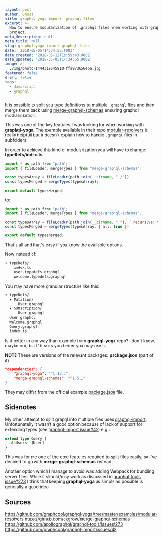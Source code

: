 ```yaml
---
layout: post
author: Ghost
title: graphql-yoga import .graphql files
excerpt: >-
  How to ensure modularization of .graphql files when working with graphql-yoga
  project.
meta_description: null
meta_title: null
slug: graphql-yoga-import-graphql-files
date: '2018-05-05T14:34:55.000Z'
date_created: '2018-05-12T19:59:43.000Z'
date_updated: '2018-05-05T14:34:55.000Z'
image: >-
  ./img/photo-1444312645910-ffa973656eba.jpg
featured: false
draft: false
tags:
  - Javascript
  - graphql
---
```

It is possible to split you type definitions to multiple `.graphql` files and then merge them back using [merge-graphql-schemas](https://github.com/okgrow/merge-graphql-schemas) ensuring graphql modularization.

This was one of the key features I was looking for when working with **graphql-yoga**. The example available in their repo [modular-resolvers](https://github.com/graphcool/graphql-yoga/tree/master/examples/modular-resolvers) is really helpfull but it doesn't explain how to handle `.graphql` files in subfolders.

In order to achieve this kind of modularization you will have to change:
**typeDefs/index.ts**
```javascript
import * as path from "path";
import { fileLoader, mergeTypes } from "merge-graphql-schemas";

const typesArray = fileLoader(path.join(__dirname, "./"));
const typesMerged = mergeTypes(typesArray);

export default typesMerged;
```
to:
```javascript
import * as path from "path";
import { fileLoader, mergeTypes } from "merge-graphql-schemas";

const typesArray = fileLoader(path.join(__dirname, "."), { recursive: true });
const typesMerged = mergeTypes(typesArray, { all: true });

export default typesMerged;
```

That's all and that's easy if you know the available options.

Now instead of:
```bash
▾ typeDefs/
    index.ts
    user.typedefs.graphql
    welcome.typedefs.graphql
```
You may have more granular structure like this:
```bash
▾ typeDefs/
  ▾ Mutation/
      User.graphql
  ▾ Subscription/
      User.graphql
  User.graphql
  Welcome.graphql
  Query.graphql
  index.ts
```
Is it better in any way than example from **graphql-yoga** repo? I don't know, maybe not, but if it suits you better you may use it.

**NOTE**
These are versions of the relevant packages:
**package.json** (part of it)
```json
"dependencies": {
    "graphql-yoga": "^1.13.1",
    "merge-graphql-schemas": "^1.5.1"
}
```
They may differ from the official example [package.json](https://github.com/graphcool/graphql-yoga/blob/master/examples/modular-resolvers/package.json) file.

## Sidenotes
My other attempt to split grapql into multiple files uses [graphql-import](https://github.com/graphcool/graphql-import). Unfortunatelly it wasn't a good option because of lack of support for extending types (see [graphql-import issue#42](https://github.com/graphcool/graphql-import/issues/42)) e.g.:
```graphql
extend type Query {
  allUsers: [User]
}
```
This was for me one of the core features required to split files easily, so I've decided to go with **merge-graphql-schemas** instead.

Another option which I manage to avoid was adding Webpack for bundling server files. While it should/may work as discussed in [graphql-tools issue#273](https://github.com/apollographql/graphql-tools/issues/273) I think that keeping **graphql-yoga** as simple as possible is generally a good idea.

## Sources
https://github.com/graphcool/graphql-yoga/tree/master/examples/modular-resolvers
https://github.com/okgrow/merge-graphql-schemas
https://github.com/apollographql/graphql-tools/issues/273
https://github.com/graphcool/graphql-import/issues/42
